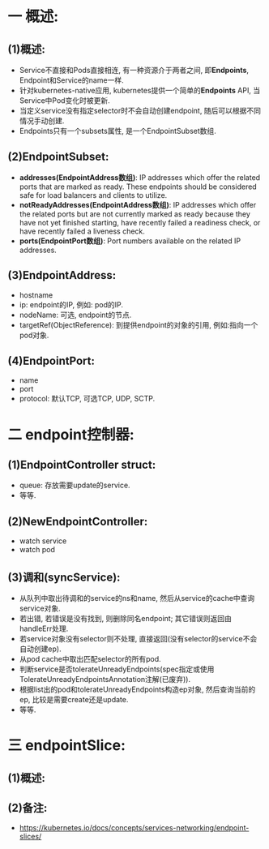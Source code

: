 # 一 概述:
## (1)概述:
- Service不直接和Pods直接相连, 有一种资源介于两者之间, 即**Endpoints**, Endpoint和Service的name一样.
- 针对kubernetes-native应用, kubernetes提供一个简单的**Endpoints** API, 当Service中Pod变化时被更新. 
- 当定义service没有指定selector时不会自动创建endpoint, 随后可以根据不同情况手动创建.
- Endpoints只有一个subsets属性, 是一个EndpointSubset数组.

## (2)EndpointSubset:
- **addresses(EndpointAddress数组)**: IP addresses which offer the related ports that are marked as ready. These endpoints should be considered safe for load balancers and clients to utilize.
- **notReadyAddresses(EndpointAddress数组)**: IP addresses which offer the related ports but are not currently marked as ready because they have not yet finished starting, have recently failed a readiness check, or have recently failed a liveness check.
- **ports(EndpointPort数组)**: Port numbers available on the related IP addresses.

## (3)EndpointAddress:
- hostname
- ip: endpoint的IP, 例如: pod的IP.
- nodeName: 可选, endpoint的节点.
- targetRef(ObjectReference): 到提供endpoint的对象的引用, 例如:指向一个pod对象.

## (4)EndpointPort:
- name
- port
- protocol: 默认TCP, 可选TCP, UDP, SCTP.

# 二 endpoint控制器:
## (1)EndpointController struct:
- queue: 存放需要update的service.
- 等等.

## (2)NewEndpointController:
- watch service
- watch pod

## (3)调和(syncService):
- 从队列中取出待调和的service的ns和name, 然后从service的cache中查询service对象.
- 若出错, 若错误是没有找到, 则删除同名endpoint; 其它错误则返回由handleErr处理.
- 若service对象没有selector则不处理, 直接返回(没有selector的service不会自动创建ep).
- 从pod cache中取出匹配selector的所有pod.
- 判断service是否tolerateUnreadyEndpoints(spec指定或使用TolerateUnreadyEndpointsAnnotation注解(已废弃)).
- 根据list出的pod和tolerateUnreadyEndpoints构造ep对象, 然后查询当前的ep, 比较是需要create还是update.
- 等等.

# 三 endpointSlice:
## (1)概述:

## (2)备注:
- https://kubernetes.io/docs/concepts/services-networking/endpoint-slices/
